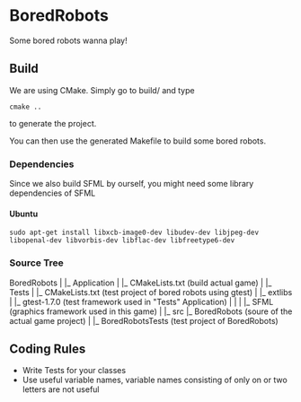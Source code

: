 # BoredRobots
Some bored robots wanna play!

## Build

We are using CMake. Simply go to build/ and type

    cmake ..

to generate the project.

You can then use the generated Makefile to build some bored robots.

### Dependencies

Since we also build SFML by ourself, you might need some library dependencies of SFML

#### Ubuntu

    sudo apt-get install libxcb-image0-dev libudev-dev libjpeg-dev libopenal-dev libvorbis-dev libflac-dev libfreetype6-dev
    
### Source Tree

BoredRobots
 |
 |_ Application
 |   |_ CMakeLists.txt (build actual game)
 | 
 |_ Tests
 |   |_ CMakeLists.txt (test project of bored robots using gtest) 
 |
 |_ extlibs
 |   |_ gtest-1.7.0 (test framework used in "Tests" Application)
 |   |
 |   |_ SFML (graphics framework used in this game)
 |
 |_ src 
     |_ BoredRobots (soure of the actual game project)
     |
     |_ BoredRobotsTests (test project of BoredRobots)
     
## Coding Rules
- Write Tests for your classes
- Use useful variable names, variable names consisting of only on or two letters are not useful
     